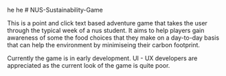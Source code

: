 he he # NUS-Sustainability-Game

This is a point and click text based adventure game that takes the user through the typical week of a nus student. It aims to help players gain awareness of some the food choices that they make on a day-to-day basis that can help the environment by minimiseing their carbon footprint.


Currently the game is in early development. UI - UX developers are appreciated as the current look of the game is quite poor. 
